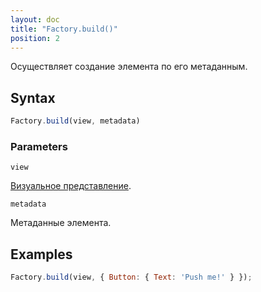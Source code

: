 ```yaml
---
layout: doc
title: "Factory.build()"
position: 2
---
```


Осуществляет создание элемента по его метаданным.

## Syntax

```js
Factory.build(view, metadata)
```

### Parameters

`view`

[Визуальное представление](../../../View).

`metadata`

Метаданные элемента.

## Examples

```js
Factory.build(view, { Button: { Text: 'Push me!' } });
```
